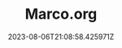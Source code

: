 ---
title: "Marco.org"
category: "IndieWeb & Personal Blogs"
site_url: https://marco.org/
feed_url: https://marco.org/rss
date: 2023-08-06T21:08:58.425971Z
domain: marco.org

---